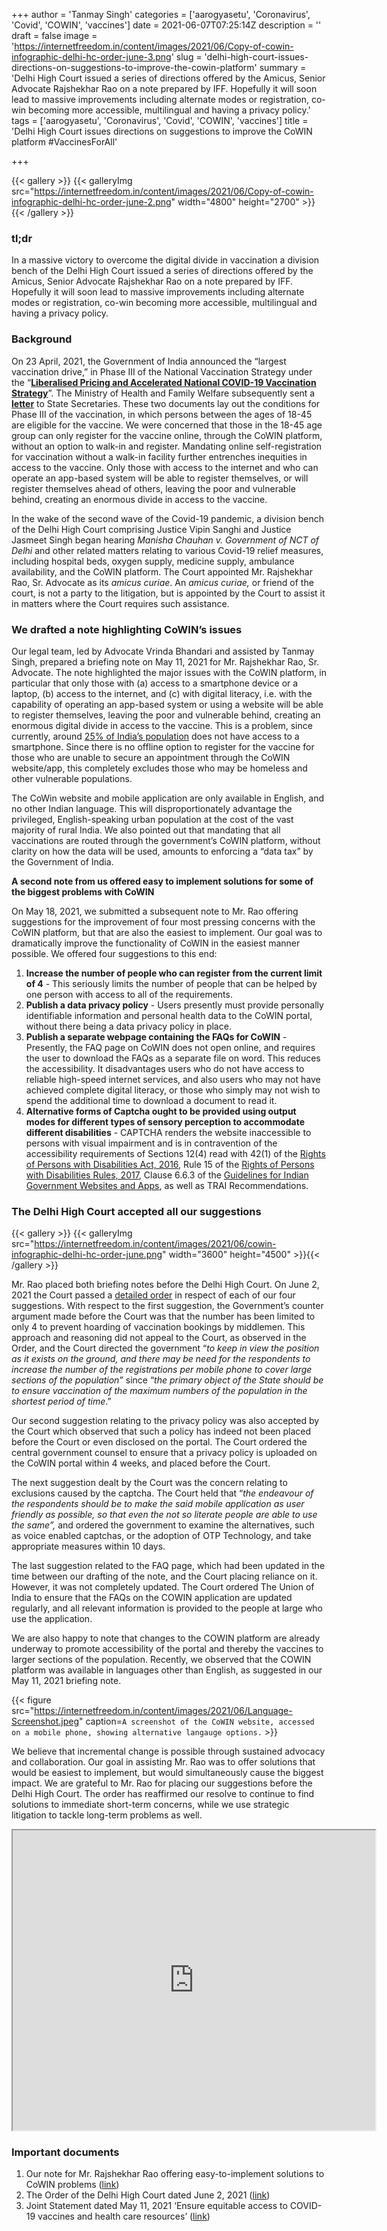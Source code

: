 +++
author = 'Tanmay Singh'
categories = ['aarogyasetu', 'Coronavirus', 'Covid', 'COWIN', 'vaccines']
date = 2021-06-07T07:25:14Z
description = ''
draft = false
image = 'https://internetfreedom.in/content/images/2021/06/Copy-of-cowin-infographic-delhi-hc-order-june-3.png'
slug = 'delhi-high-court-issues-directions-on-suggestions-to-improve-the-cowin-platform'
summary = 'Delhi High Court issued a series of directions offered by the Amicus, Senior Advocate Rajshekhar Rao on a note prepared by IFF. Hopefully it will soon lead to massive improvements including alternate modes or registration, co-win becoming more accessible, multilingual and having a privacy policy.'
tags = ['aarogyasetu', 'Coronavirus', 'Covid', 'COWIN', 'vaccines']
title = 'Delhi High Court issues directions on suggestions to improve the CoWIN platform #VaccinesForAll'

+++


{{< gallery >}}
{{< galleryImg  src="https://internetfreedom.in/content/images/2021/06/Copy-of-cowin-infographic-delhi-hc-order-june-2.png" width="4800" height="2700" >}}{{< /gallery >}}

>>>> <form><script src="https://checkout.razorpay.com/v1/payment-button.js" data-payment_button_id="pl_HLkgeWGQLMuddp" async> </script> </form>

### tl;dr

In a massive victory to overcome the digital divide in vaccination a division bench of the Delhi High Court issued a series of directions offered by the Amicus, Senior Advocate Rajshekhar Rao on a note prepared by IFF. Hopefully it will soon lead to massive improvements including alternate modes or registration, co-win becoming more accessible, multilingual and having a privacy policy.

### Background

On 23 April, 2021, the Government of India announced the “largest vaccination drive,” in Phase III of the National Vaccination Strategy under the “[**Liberalised Pricing and Accelerated National COVID-19 Vaccination Strategy**](https://www.mohfw.gov.in/pdf/LiberalisedPricingandAcceleratedNationalCovid19VaccinationStrategy2042021.pdf)”. The Ministry of Health and Family Welfare subsequently sent a [**letter**](https://drive.google.com/file/d/11nvZ2l8qU63x8NamHPQYzCUn1lIXUAiQ/view) to State Secretaries. These two documents lay out the conditions for Phase III of the vaccination, in which persons between the ages of 18-45 are eligible for the vaccine. We were concerned that those in the 18-45 age group can only register for the vaccine online, through the CoWIN platform, without an option to walk-in and register. Mandating online self-registration for vaccination without a walk-in facility further entrenches inequities in access to the vaccine. Only those with access to the internet and who can operate an app-based system will be able to register themselves, or will register themselves ahead of others, leaving the poor and vulnerable behind, creating an enormous divide in access to the vaccine.

In the wake of the second wave of the Covid-19 pandemic, a division bench of the Delhi High Court comprising Justice Vipin Sanghi and Justice Jasmeet Singh began hearing _Manisha Chauhan v. Government of NCT of Delhi_ and other related matters relating to various Covid-19 relief measures, including hospital beds, oxygen supply, medicine supply, ambulance availability, and the CoWIN platform. The Court appointed Mr. Rajshekhar Rao, Sr. Advocate as its _amicus curiae_. An _amicus curiae,_ or friend of the court, is not a party to the litigation, but is appointed by the Court to assist it in matters where the Court requires such assistance.

### We drafted a note highlighting CoWIN’s issues

Our legal team, led by Advocate Vrinda Bhandari and assisted by Tanmay Singh, prepared a briefing note on May 11, 2021 for Mr. Rajshekhar Rao, Sr. Advocate. The note highlighted the major issues with the CoWIN platform, in particular that only those with (a) access to a smartphone device or a laptop, (b) access to the internet, and (c) with digital literacy, i.e. with the capability of operating an app-based system or using a website will be able to register themselves, leaving the poor and vulnerable behind, creating an enormous digital divide in access to the vaccine. This is a problem, since currently, around [25% of India’s population](https://www.statista.com/statistics/467163/forecast-of-smartphone-users-in-india/) does not have access to a smartphone. Since there is no offline option to register for the vaccine for those who are unable to secure an appointment through the CoWIN website/app, this completely excludes those who may be homeless and other vulnerable populations.

The CoWin website and mobile application are only available in English, and no other Indian language. This will disproportionately advantage the privileged, English-speaking urban population at the cost of the vast majority of rural India. We also pointed out that mandating that all vaccinations are routed through the government’s CoWIN platform, without clarity  on how the data will be used, amounts to enforcing a “data tax” by the Government of India.

**A second note from us offered easy to implement solutions for some of the biggest problems with CoWIN**

On May 18, 2021, we submitted a subsequent note to Mr. Rao offering suggestions for the improvement of four most pressing concerns with the CoWIN platform, but that are also the easiest to implement. Our goal was to dramatically improve the functionality of CoWIN in the easiest manner possible. We offered four suggestions to this end:

1. **Increase the number of people who can register from the current limit of 4** - This seriously limits the number of people that can be helped by one person with access to all of the requirements.
2. **Publish a data privacy policy** - Users presently must provide personally identifiable information and personal health data to the CoWIN portal, without there being a data privacy policy in place.
3. **Publish a separate webpage containing the FAQs for CoWIN** - Presently, the FAQ page on CoWIN does not open online, and requires the user to download the FAQs as a separate file on word. This reduces the accessibility. It disadvantages users who do not have access to reliable high-speed internet services, and also users who may not have achieved complete digital literacy, or those who simply may not wish to spend the additional time to download a document to read it.
4. **Alternative forms of Captcha ought to be provided using output modes for different types of sensory perception to accommodate different disabilities** - CAPTCHA renders the website inaccessible to persons with visual impairment and is in contravention of the accessibility requirements of Sections 12(4) read with 42(1) of the [Rights of Persons with Disabilities Act, 2016](https://legislative.gov.in/sites/default/files/A2016-49_1.pdf), Rule 15 of the [Rights of Persons with Disabilities Rules, 2017](https://www.egazette.nic.in/WriteReadData/2017/174740.pdf), Clause 6.6.3 of the [Guidelines for Indian Government Websites and Apps](https://guidelines.gov.in), as well as TRAI Recommendations.

### The Delhi High Court accepted all our suggestions

{{< gallery >}}
{{< galleryImg  src="https://internetfreedom.in/content/images/2021/06/cowin-infographic-delhi-hc-order-june.png" width="3600" height="4500" >}}{{< /gallery >}}

Mr. Rao placed both briefing notes before the Delhi High Court. On June 2, 2021 the Court passed a [detailed order](https://drive.google.com/file/d/12nK328W73R4NIj1xycWbLKi9iPoVxxlu/view) in respect of each of our four suggestions. With respect to the first suggestion, the Government’s counter argument made before the Court was that the number has been limited to only 4 to prevent hoarding of vaccination bookings by middlemen. This approach and reasoning did not appeal to the Court, as observed in the Order, and the Court directed the government “_to keep in view the position as it exists on the ground, and there may be need for the respondents to increase the number of the registrations per mobile phone to cover large sections of the population”_ since “_the primary object of the State should be to ensure vaccination of the maximum numbers of the population in the shortest period of time_.”

Our second suggestion relating to the privacy policy was also accepted by the Court which observed that such a policy has indeed not been placed before the Court or even disclosed on the portal. The Court ordered the central government counsel to ensure that a privacy policy is uploaded on the CoWIN portal within 4 weeks, and placed before the Court.

The next suggestion dealt by the Court was the concern relating to exclusions caused by the captcha. The Court held that “_the endeavour of the respondents should be to make the said mobile application as user friendly as possible, so that even the not so literate people are able to use the same”,_ and ordered the government to examine the alternatives, such as voice enabled captchas, or the adoption of OTP Technology, and take appropriate measures within 10 days.

The last suggestion related to the FAQ page, which had been updated in the time between our drafting of the note, and the Court placing reliance on it. However, it was not completely updated. The Court ordered The Union of India to ensure that the FAQs on the COWIN application are updated regularly, and all relevant information is provided to the people at large who use the application.

We are also happy to note that changes to the COWIN platform are already underway to promote accessibility of the portal and thereby the vaccines to larger sections of the population. Recently, we observed that the COWIN platform was available in languages other than English, as suggested in our May 11, 2021 briefing note.

{{< figure src="https://internetfreedom.in/content/images/2021/06/Language-Screenshot.jpeg" caption=`A screenshot of the CoWIN website, accessed on a mobile phone, showing alternative langauge options.` >}}

We believe that incremental change is possible through sustained advocacy and collaboration. Our goal in assisting Mr. Rao was to offer solutions that would be easiest to implement, but would simultaneously cause the biggest impact. We are grateful to Mr. Rao for placing our suggestions before the Delhi High Court. The order has reaffirmed our resolve to continue to find solutions to immediate short-term concerns, while we use strategic litigation to tackle long-term problems as well.

<iframe src="https://drive.google.com/file/d/1oYjn6REvIq5YX7hE8p_3WllDKxerclOS/preview" width="580" height="480"></iframe>

### Important documents

1. Our note for Mr. Rajshekhar Rao offering easy-to-implement solutions to CoWIN problems ([link](https://docs.google.com/document/d/1lGLjBZ3MMZol8ocY60hzsoFX8LOSnR1Q/edit))
2. The Order of the Delhi High Court dated June 2, 2021 ([link](https://drive.google.com/file/d/12nK328W73R4NIj1xycWbLKi9iPoVxxlu/view))
3. Joint Statement dated May 11, 2021 ‘Ensure equitable access to COVID-19 vaccines and health care resources’ ([link](https://internetfreedom.in/joint-statement-ensure-equitable-access-to-covid-vaccines/))

> > > <form><script src="https://cdn.razorpay.com/static/widget/subscription-button.js" data-subscription_button_id="pl_HLk5qU1K35hmPH" data-button_theme="brand-color" async> </script> </form>







